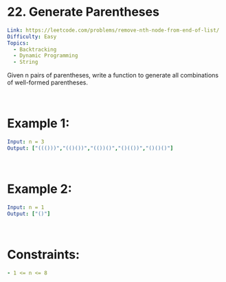 # 22. Generate Parentheses

```yaml
Link: https://leetcode.com/problems/remove-nth-node-from-end-of-list/
Difficulty: Easy
Topics:
  - Backtracking
  - Dynamic Programming
  - String
```

Given n pairs of parentheses, write a function to generate all combinations of well-formed parentheses.



<br>

# Example 1:

```yaml
Input: n = 3
Output: ["((()))","(()())","(())()","()(())","()()()"]
```

<br>

# Example 2:

```yaml
Input: n = 1
Output: ["()"]
```

<br>

# Constraints:

```yaml
- 1 <= n <= 8
```
